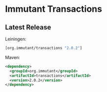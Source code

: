 # Immutant Transactions

## Latest Release

Leiningen:

``` clj
[org.immutant/transactions "2.0.2"]
```

Maven:

``` xml
<dependency>
  <groupId>org.immutant</groupId>
  <artifactId>transactions</artifactId>
  <version>2.0.2</version>
</dependency>
```
